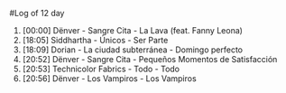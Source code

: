 #Log of 12 day

1. [00:00] Dënver - Sangre Cita - La Lava (feat. Fanny Leona)
1. [18:05] Siddhartha - Únicos - Ser Parte
1. [18:09] Dorian - La ciudad subterránea - Domingo perfecto
1. [20:52] Dënver - Sangre Cita - Pequeños Momentos de Satisfacción
1. [20:53] Technicolor Fabrics - Todo - Todo
1. [20:56] Dënver - Los Vampiros - Los Vampiros
